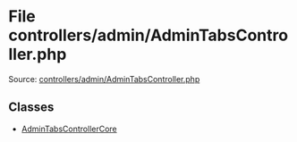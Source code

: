 File controllers/admin/AdminTabsController.php
=========

Source: [controllers/admin/AdminTabsController.php](https://github.com/PrestaShop/PrestaShop/blob/1.5.0.15/controllers/admin/AdminTabsController.php)


Classes
-------

* [AdminTabsControllerCore](class.AdminTabsControllerCore.md)

